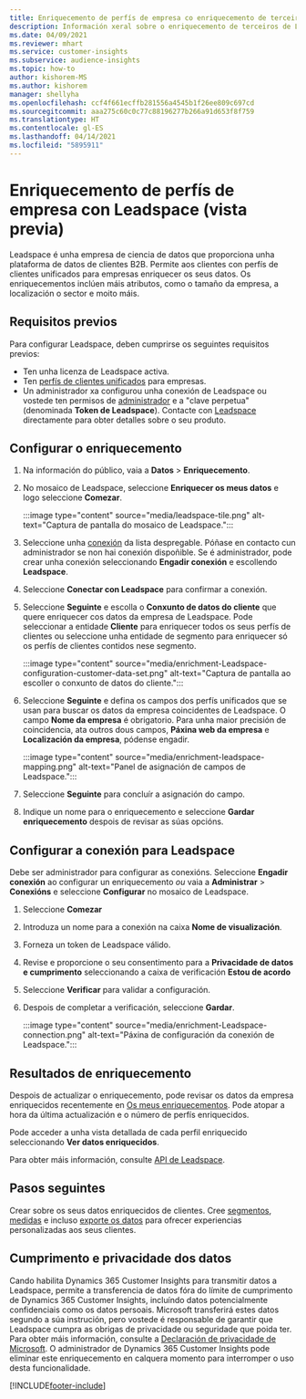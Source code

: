 ```yaml
---
title: Enriquecemento de perfís de empresa co enriquecemento de terceiros de Leadspace
description: Información xeral sobre o enriquecemento de terceiros de Leadspace.
ms.date: 04/09/2021
ms.reviewer: mhart
ms.service: customer-insights
ms.subservice: audience-insights
ms.topic: how-to
author: kishorem-MS
ms.author: kishorem
manager: shellyha
ms.openlocfilehash: ccf4f661ecffb281556a4545b1f26ee809c697cd
ms.sourcegitcommit: aaa275c60c0c77c88196277b266a91d653f8f759
ms.translationtype: HT
ms.contentlocale: gl-ES
ms.lasthandoff: 04/14/2021
ms.locfileid: "5895911"
---
```

# <a name="enrichment-of-company-profiles-with-leadspace-preview"></a>Enriquecemento de perfís de empresa con Leadspace (vista previa)

Leadspace é unha empresa de ciencia de datos que proporciona unha plataforma de datos de clientes B2B. Permite aos clientes con perfís de clientes unificados para empresas enriquecer os seus datos. Os enriquecementos inclúen máis atributos, como o tamaño da empresa, a localización o sector e moito máis.

## <a name="prerequisites"></a>Requisitos previos

Para configurar Leadspace, deben cumprirse os seguintes requisitos previos:

- Ten unha licenza de Leadspace activa.
- Ten [perfís de clientes unificados](customer-profiles.md) para empresas.
- Un administrador xa configurou unha conexión de Leadspace ou vostede ten permisos de [administrador](permissions.md#administrator) e a "clave perpetua" (denominada **Token de Leadspace**). Contacte con [Leadspace](https://www.leadspace.com/products/leadspace-on-demand/) directamente para obter detalles sobre o seu produto.

## <a name="configure-the-enrichment"></a>Configurar o enriquecemento

1. Na información do público, vaia a **Datos** > **Enriquecemento**.

1. No mosaico de Leadspace, seleccione **Enriquecer os meus datos** e logo seleccione **Comezar**.

   :::image type="content" source="media/leadspace-tile.png" alt-text="Captura de pantalla do mosaico de Leadspace.":::

1. Seleccione unha [conexión](connections.md) da lista despregable. Póñase en contacto cun administrador se non hai conexión dispoñible. Se é administrador, pode crear unha conexión seleccionando **Engadir conexión** e escollendo **Leadspace**. 

1. Seleccione **Conectar con Leadspace** para confirmar a conexión.

1. Seleccione **Seguinte** e escolla o **Conxunto de datos do cliente** que quere enriquecer cos datos da empresa de Leadspace. Pode seleccionar a entidade **Cliente** para enriquecer todos os seus perfís de clientes ou seleccione unha entidade de segmento para enriquecer só os perfís de clientes contidos nese segmento.

    :::image type="content" source="media/enrichment-Leadspace-configuration-customer-data-set.png" alt-text="Captura de pantalla ao escoller o conxunto de datos do cliente.":::

1. Seleccione **Seguinte** e defina os campos dos perfís unificados que se usan para buscar os datos da empresa coincidentes de Leadspace. O campo **Nome da empresa** é obrigatorio. Para unha maior precisión de coincidencia, ata outros dous campos, **Páxina web da empresa** e **Localización da empresa**, pódense engadir.

   :::image type="content" source="media/enrichment-leadspace-mapping.png" alt-text="Panel de asignación de campos de Leadspace.":::

1. Seleccione **Seguinte** para concluír a asignación do campo.

1. Indique un nome para o enriquecemento e seleccione **Gardar enriquecemento** despois de revisar as súas opcións.


## <a name="configure-the-connection-for-leadspace"></a>Configurar a conexión para Leadspace 

Debe ser administrador para configurar as conexións. Seleccione **Engadir conexión** ao configurar un enriquecemento *ou* vaia a **Administrar** > **Conexións** e seleccione **Configurar** no mosaico de Leadspace.

1. Seleccione **Comezar** 

1. Introduza un nome para a conexión na caixa **Nome de visualización**.

1. Forneza un token de Leadspace válido.

1. Revise e proporcione o seu consentimento para a **Privacidade de datos e cumprimento** seleccionando a caixa de verificación **Estou de acordo**

1. Seleccione **Verificar** para validar a configuración.

1. Despois de completar a verificación, seleccione **Gardar**.
   
   :::image type="content" source="media/enrichment-Leadspace-connection.png" alt-text="Páxina de configuración da conexión de Leadspace.":::

## <a name="enrichment-results"></a>Resultados de enriquecemento

Despois de actualizar o enriquecemento, pode revisar os datos da empresa enriquecidos recentemente en [Os meus enriquecementos](enrichment-hub.md). Pode atopar a hora da última actualización e o número de perfís enriquecidos.

Pode acceder a unha vista detallada de cada perfil enriquecido seleccionando **Ver datos enriquecidos**.

Para obter máis información, consulte [API de Leadspace](https://support.leadspace.com/hc/en-us/sections/201997649-API).

## <a name="next-steps"></a>Pasos seguintes

Crear sobre os seus datos enriquecidos de clientes. Cree [segmentos](segments.md), [medidas](measures.md) e incluso [exporte os datos](export-destinations.md) para ofrecer experiencias personalizadas aos seus clientes.

## <a name="data-privacy-and-compliance"></a>Cumprimento e privacidade dos datos

Cando habilita Dynamics 365 Customer Insights para transmitir datos a Leadspace, permite a transferencia de datos fóra do límite de cumprimento de Dynamics 365 Customer Insights, incluíndo datos potencialmente confidenciais como os datos persoais. Microsoft transferirá estes datos segundo a súa instrución, pero vostede é responsable de garantir que Leadspace cumpra as obrigas de privacidade ou seguridade que poida ter. Para obter máis información, consulte a [Declaración de privacidade de Microsoft](https://go.microsoft.com/fwlink/?linkid=396732).
O administrador de Dynamics 365 Customer Insights pode eliminar este enriquecemento en calquera momento para interromper o uso desta funcionalidade.


[!INCLUDE[footer-include](../includes/footer-banner.md)]
